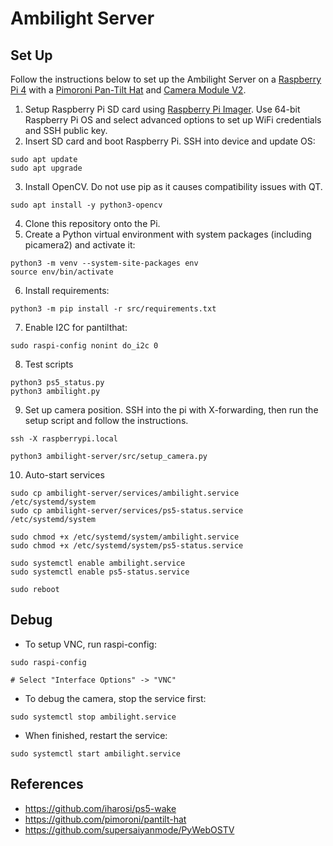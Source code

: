 # Ambilight Server

## Set Up
Follow the instructions below to set up the Ambilight Server on a [Raspberry Pi 4](https://www.raspberrypi.com/products/raspberry-pi-4-model-b/) with a [Pimoroni Pan-Tilt Hat](https://shop.pimoroni.com/products/pan-tilt-hat?variant=22408353287) and [Camera Module V2](https://www.raspberrypi.com/products/camera-module-v2/).

1. Setup Raspberry Pi SD card using [Raspberry Pi Imager](https://www.raspberrypi.com/software/). Use 64-bit Raspberry Pi OS and select advanced options to set up WiFi credentials and SSH public key.
2. Insert SD card and boot Raspberry Pi. SSH into device and update OS:
```
sudo apt update
sudo apt upgrade
```
3. Install OpenCV. Do not use pip as it causes compatibility issues with QT.
```
sudo apt install -y python3-opencv
```
4. Clone this repository onto the Pi.
5. Create a Python virtual environment with system packages (including picamera2) and activate it:
```
python3 -m venv --system-site-packages env
source env/bin/activate
```
6. Install requirements:
```
python3 -m pip install -r src/requirements.txt
```
7. Enable I2C for pantilthat:
```
sudo raspi-config nonint do_i2c 0
```
8. Test scripts
```
python3 ps5_status.py
python3 ambilight.py
```
9. Set up camera position. SSH into the pi with X-forwarding, then run the setup script and follow the instructions.
```
ssh -X raspberrypi.local

python3 ambilight-server/src/setup_camera.py
```
10. Auto-start services
```
sudo cp ambilight-server/services/ambilight.service /etc/systemd/system
sudo cp ambilight-server/services/ps5-status.service /etc/systemd/system

sudo chmod +x /etc/systemd/system/ambilight.service
sudo chmod +x /etc/systemd/system/ps5-status.service

sudo systemctl enable ambilight.service
sudo systemctl enable ps5-status.service

sudo reboot
```

## Debug
- To setup VNC, run raspi-config:
```
sudo raspi-config

# Select "Interface Options" -> "VNC"
```
- To debug the camera, stop the service first:
```
sudo systemctl stop ambilight.service
```
- When finished, restart the service:
```
sudo systemctl start ambilight.service
```

## References
- https://github.com/iharosi/ps5-wake
- https://github.com/pimoroni/pantilt-hat
- https://github.com/supersaiyanmode/PyWebOSTV
